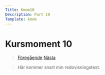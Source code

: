 ```yaml
---
Title: Kmom10
Description: Part 10
Template: kmom
---
```


Kursmoment 10
==================
><a href="kmom06" class="show"><i class="fas fa-arrow-left"></i> Föregående</a> <a href="kmom10" class="hide">Nästa <i class="fas fa-arrow-right"></i> </a>

>Här kommer snart min redovisningstext.
